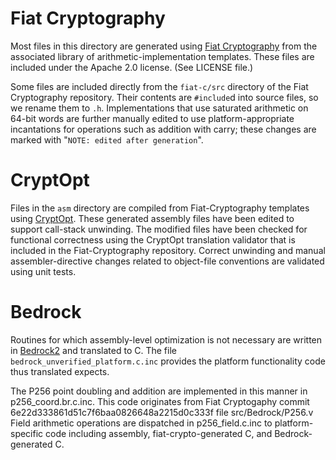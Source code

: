 # Fiat Cryptography

Most files in this directory are generated using [Fiat
Cryptography](https://github.com/mit-plv/fiat-crypto) from the associated
library of arithmetic-implementation templates. These files are included under
the Apache 2.0 license. (See LICENSE file.)

Some files are included directly from the `fiat-c/src` directory of the Fiat
Cryptography repository. Their contents are `#include`d into source files, so
we rename them to `.h`. Implementations that use saturated arithmetic on 64-bit
words are further manually edited to use platform-appropriate incantations for
operations such as addition with carry; these changes are marked with "`NOTE:
edited after generation`".

# CryptOpt

Files in the `asm` directory are compiled from Fiat-Cryptography templates
using [CryptOpt](https://github.com/0xADE1A1DE/CryptOpt). These generated
assembly files have been edited to support call-stack unwinding. The modified
files have been checked for functional correctness using the CryptOpt
translation validator that is included in the Fiat-Cryptography repository.
Correct unwinding and manual assembler-directive changes related to object-file
conventions are validated using unit tests.

# Bedrock

Routines for which assembly-level optimization is not necessary are written in
[Bedrock2](https://github.com/mit-plv/bedrock2) and translated to C. The file
`bedrock_unverified_platform.c.inc` provides the platform functionality code
thus translated expects.

The P256 point doubling and addition are implemented in this manner in
p256_coord.br.c.inc. This code originates from Fiat Cryptogaphy commit
6e22d333861d51c7f6baa0826648a2215d0c333f file src/Bedrock/P256.v
Field arithmetic operations are dispatched in p256_field.c.inc to
platform-specific code including assembly, fiat-crypto-generated C, and
Bedrock-generated C.
